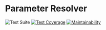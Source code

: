 # Parameter Resolver

![Test Suite](https://github.com/susina/param-resolver/actions/workflows/test.yml/badge.svg)
[![Test Coverage](https://api.codeclimate.com/v1/badges/b2ce3e357481f2742e36/test_coverage)](https://codeclimate.com/github/susina/param-resolver/test_coverage)
[![Maintainability](https://api.codeclimate.com/v1/badges/b2ce3e357481f2742e36/maintainability)](https://codeclimate.com/github/susina/param-resolver/maintainability)
